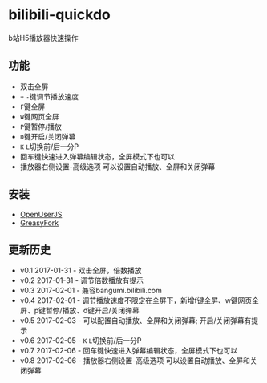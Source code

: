 # bilibili-quickdo
b站H5播放器快速操作

## 功能
- 双击全屏
- ```+``` ```-```键调节播放速度
- ```F```键全屏
- ```W```键网页全屏
- ```P```键暂停/播放
- ```D```键开启/关闭弹幕
- ```K``` ```L```切换前/后一分P
- 回车键快速进入弹幕编辑状态，全屏模式下也可以
- 播放器右侧设置-高级选项 可以设置自动播放、全屏和关闭弹幕


## 安装
- [OpenUserJS](https://openuserjs.org/scripts/jeayu/bilibili-H5%E6%92%AD%E6%94%BE%E5%99%A8%E5%BF%AB%E6%8D%B7%E6%93%8D%E4%BD%9C)
- [GreasyFork](https://greasyfork.org/zh-CN/scripts/26939-bilibili-h5%E6%92%AD%E6%94%BE%E5%99%A8%E5%BF%AB%E6%8D%B7%E6%93%8D%E4%BD%9C)

## 更新历史
- v0.1  2017-01-31 - 双击全屏，倍数播放
- v0.2  2017-01-31 - 调节倍数播放有提示
- v0.3  2017-02-01 - 兼容bangumi.bilibili.com
- v0.4  2017-02-01 - 调节播放速度不限定在全屏下，新增f键全屏、w键网页全屏、p键暂停/播放、d键开启/关闭弹幕
- v0.5  2017-02-03 - 可以配置自动播放、全屏和关闭弹幕; 开启/关闭弹幕有提示
- v0.6  2017-02-05 - ```K``` ```L```切换前/后一分P
- v0.7  2017-02-06 - 回车键快速进入弹幕编辑状态，全屏模式下也可以
- v0.8  2017-02-06 - 播放器右侧设置-高级选项 可以设置自动播放、全屏和关闭弹幕